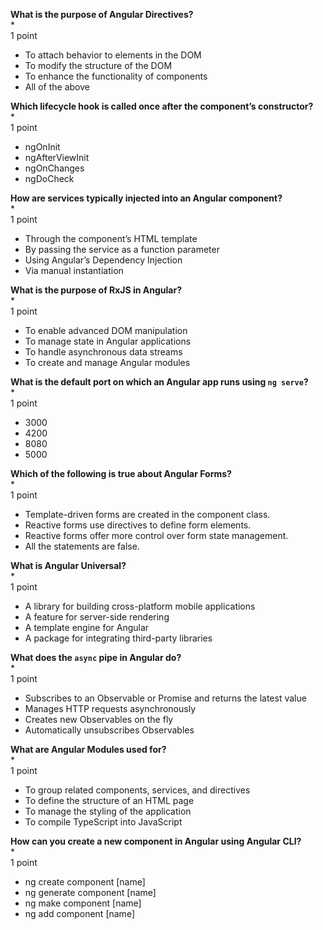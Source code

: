 
**What is the purpose of Angular Directives?**  
*  
1 point  
- To attach behavior to elements in the DOM  
- To modify the structure of the DOM  
- To enhance the functionality of components  
- All of the above  

**Which lifecycle hook is called once after the component’s constructor?**  
*  
1 point  
- ngOnInit  
- ngAfterViewInit  
- ngOnChanges  
- ngDoCheck  

**How are services typically injected into an Angular component?**  
*  
1 point  
- Through the component’s HTML template  
- By passing the service as a function parameter  
- Using Angular’s Dependency Injection  
- Via manual instantiation  

**What is the purpose of RxJS in Angular?**  
*  
1 point  
- To enable advanced DOM manipulation  
- To manage state in Angular applications  
- To handle asynchronous data streams  
- To create and manage Angular modules  

**What is the default port on which an Angular app runs using `ng serve`?**  
*  
1 point  
- 3000  
- 4200  
- 8080  
- 5000  

**Which of the following is true about Angular Forms?**  
*  
1 point  
- Template-driven forms are created in the component class.  
- Reactive forms use directives to define form elements.  
- Reactive forms offer more control over form state management.  
- All the statements are false.  

**What is Angular Universal?**  
*  
1 point  
- A library for building cross-platform mobile applications  
- A feature for server-side rendering  
- A template engine for Angular  
- A package for integrating third-party libraries  

**What does the `async` pipe in Angular do?**  
*  
1 point  
- Subscribes to an Observable or Promise and returns the latest value  
- Manages HTTP requests asynchronously  
- Creates new Observables on the fly  
- Automatically unsubscribes Observables  

**What are Angular Modules used for?**  
*  
1 point  
- To group related components, services, and directives  
- To define the structure of an HTML page  
- To manage the styling of the application  
- To compile TypeScript into JavaScript  

**How can you create a new component in Angular using Angular CLI?**  
*  
1 point  
- ng create component [name]  
- ng generate component [name]  
- ng make component [name]  
- ng add component [name]
